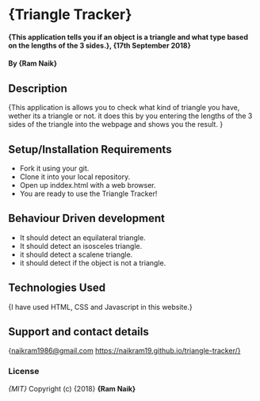 # {Triangle Tracker}
#### {This application tells you if an object is a triangle and what type based on the lengths of the 3 sides.}, {17th September 2018}
#### By **{Ram Naik}**
## Description
{This application is allows you to check what kind of triangle you have, wether its a triangle or not. it does this by you entering the lengths of the 3 sides of the triangle into the webpage and shows you the result. }
## Setup/Installation Requirements
* Fork it using your git.
* Clone it into your local repository.
* Open up inddex.html with a web browser.
* You are ready to use the Triangle Tracker!

## Behaviour Driven development
* It should detect an equilateral triangle.
* It should detect an isosceles triangle.
* it should detect a scalene triangle.
* it should detect if the object is not a triangle.

## Technologies Used
{I have used HTML, CSS and Javascript in this website.}
## Support and contact details
{naikram1986@gmail.com
https://naikram19.github.io/triangle-tracker/}
### License
*{MIT}*
Copyright (c) {2018} **{Ram Naik}**